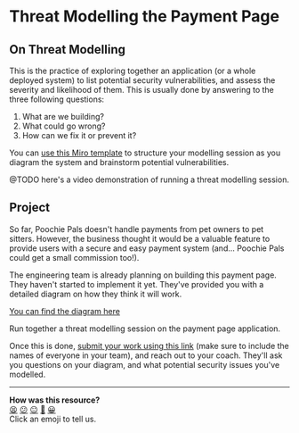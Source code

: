# Threat Modelling the Payment Page

## On Threat Modelling

This is the practice of exploring together an application (or a whole deployed
system) to list potential security vulnerabilities, and assess the severity and
likelihood of them. This is usually done by answering to the three following
questions:
1. What are we building?
2. What could go wrong?
3. How can we fix it or prevent it?

You can [use this Miro
template](https://miro.com/app/board/uXjVM5fZQWg=/?share_link_id=830347769669)
to structure your modelling session as you diagram the system and brainstorm
potential vulnerabilities.

@TODO here's a video demonstration of running a threat modelling session.

## Project

So far, Poochie Pals doesn't handle payments from pet owners to pet sitters. However, the business thought it would be a valuable feature to provide users with a secure and easy payment system (and... Poochie Pals could get a small commission too!).

The engineering team is already planning on building this payment page. They haven't started to implement it yet. They've provided you with a detailed diagram on how they think it will work.

[You can find the diagram here](./poochie-pals-payment-page.png)

Run together a threat modelling session on the payment page application.

Once this is done, [submit your work using this
link](https://airtable.com/appJ1wvInmFyFFYlN/shrvo9ePjlwnaiLv5?prefill_Item=ce_security_02) (make sure to include the names of everyone in your team), 
and reach out to your coach. They'll ask you questions on your diagram, and what
potential security issues you've modelled.


<!-- BEGIN GENERATED SECTION DO NOT EDIT -->

---

**How was this resource?**  
[😫](https://airtable.com/shrUJ3t7KLMqVRFKR?prefill_Repository=devops-course&prefill_File=security/projects/03_challenge.md&prefill_Sentiment=😫) [😕](https://airtable.com/shrUJ3t7KLMqVRFKR?prefill_Repository=devops-course&prefill_File=security/projects/03_challenge.md&prefill_Sentiment=😕) [😐](https://airtable.com/shrUJ3t7KLMqVRFKR?prefill_Repository=devops-course&prefill_File=security/projects/03_challenge.md&prefill_Sentiment=😐) [🙂](https://airtable.com/shrUJ3t7KLMqVRFKR?prefill_Repository=devops-course&prefill_File=security/projects/03_challenge.md&prefill_Sentiment=🙂) [😀](https://airtable.com/shrUJ3t7KLMqVRFKR?prefill_Repository=devops-course&prefill_File=security/projects/03_challenge.md&prefill_Sentiment=😀)  
Click an emoji to tell us.

<!-- END GENERATED SECTION DO NOT EDIT -->
